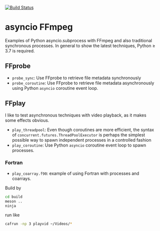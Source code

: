 [![Build Status](https://travis-ci.com/ec500-software-engineering/asyncio-subprocess-ffmpeg.svg?branch=master)](https://travis-ci.com/ec500-software-engineering/asyncio-subprocess-ffmpeg)

# asyncio FFmpeg

Examples of Python asyncio.subprocess with FFmpeg and also traditional synchronous processes.
In general to show the latest techniques, Python &ge; 3.7 is required.

## FFprobe

* `probe_sync`: Use FFprobe to retrieve file metadata synchronously
* `probe_coroutine`: Use FFprobe to retrieve file metadata asynchronously using Python `asyncio` coroutine event loop.

## FFplay

I like to test asynchronous techniques with video playback, as it makes some effects obvious.

* `play_threadpool`: Even though coroutines are more efficient, the syntax of `concurrent.futures.ThreadPoolExecutor` is perhaps the simplest possible way to spawn independent processes in a controlled fashion
* `play_coroutine`: Use Python `asyncio` coroutine event loop to spawn processes.

### Fortran

* `play_coarray.f90`: example of using Fortran with processes and coarrays.

Build by
```sh
cd build
meson ..
ninja
```

run like
```sh
cafrun -np 3 playvid ~/Videos/*
```
